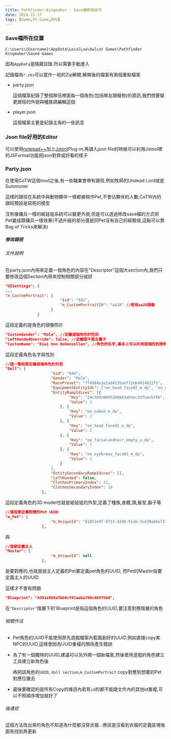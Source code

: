 ```yaml
---
title: Pathfinder:Kingmaker - Save檔修改技巧
date: 2020-11-17
tags: [Game,PC-Game,RPG]
---
```


### Save檔所在位置

`C:\Users\{Username}\AppData\LocalLow\Owlcat Games\Pathfinder Kingmaker\Saved Games`

因為`AppData`是隱藏目錄.所以需要手動進入

記錄檔為`*.zks`可以當作一般的Zip解開,解開後的檔案有兩個重點檔案

+ party.json

  這個檔案紀錄了整個隊伍裡面每一個角色(包括隊友跟寵物)的資訊,我們想要變更跟班的外貌與種族請編輯這個

+ player.json

  這個檔案主要是紀錄主角的一些訊息

### Json file好用的Editor

可以使用[notepad++](https://notepad-plus-plus.org/downloads/)加上[Jstool](https://www.sunjw.us/jstool/npp/)Plug-in,再讀入json file的時候可以利用Jstool裡的JSFormat功能把json對齊成好看的樣子

### Party.json

在使用CoTW這個mod之後,有一些職業會帶有跟班,例如牧師的Undead Lord或是Summoner

這樣的跟班在系統中與動物夥伴一樣都被視作Pet,不會佔夥伴的人數,CoTW內的跟班預設是寫死的模型

沒有像傭兵一樣的紙娃娃系統可以變更外貌,但是可以透過修改save檔的方式把Pet變成跟傭兵一樣效果(不過升級的部分還是同Pet沒有自己的經驗值,這點可以靠Bag of Tricks來解決)

##### 修改跟班

###### 文件說明

在party.json內用來定義一個角色的內容在"Descriptor"這個大section內,我們只要修改這個Section內用來控制相關部分就好

```json
"UISettings": {
...
"m_CustomPortrait": {
                        "$id": "582",
                        "m_CustomPortraitId": "aa28" //使用aa28頭像
                    }
              }
```

這段定義的是角色的頭像照片

```json
"CustomGender": "Male", //定義這個角色的性別
"LeftHandedOverride": false, //定義是不是左撇子
"CustomName": "Kiwi Von Hohenzollen", //角色的名字,基本上可以利用這個找到想修改的角色
```
這段定義角色名字與性別

```json
//這一整段是定義這個角色的外型
"Doll": {
                    "$id": "644",
                    "Gender": "Male",
                    "RacePreset": "7f4584a1e1ad4135aef72ebd41462271",
                    "EquipmentEntityIds": ["ee_head_face02_m_dp", "ee_eyebrows_face03_m_dp", "24c5b0a90952b8843a93ec33feacb78b", "ee_facialandhair_empty_u_dp"],
                    "EntityRampIdices": [{
                            "Key": "24c5b0a90952b8843a93ec33feacb78b",
                            "Value": 1
                        }, {
                            "Key": "ee_naked_m_dp",
                            "Value": 2
                        }, {
                            "Key": "ee_head_face02_m_dp",
                            "Value": 2
                        }, {
                            "Key": "ee_facialandhair_empty_u_dp",
                            "Value": 1
                        }, {
                            "Key": "ee_eyebrows_face03_m_dp",
                            "Value": 1
                        }
                    ],
                    "EntitySecondaryRampIdices": [],
                    "LeftHanded": false,
                    "ClothesPrimaryIndex": 31,
                    "ClothesSecondaryIndex": 19
                },
```
這段定義角色的3D model也就是紙娃娃的外型,定義了種族,身體,頭,髮型,鬍子等
```json
//這段是定義對應的Pet UUID
"m_Pet": {
                    "m_UniqueId": "81851e9f-0723-4290-91ab-3cd29ab6e731"
                },
```

與

```json
//這是定義主人
"Master": {
                    "m_UniqueId": null
                },
```

是要對應的,也就是說主人定義的Pet要定義pet角色的UUID, 而Pet的Master段要定義主人的UUID

這樣才不會有問題

```json
"Blueprint": "4391e8b9afbb0cf43aeba700c089f56d",
```

在`"Descriptor"`階層下的'Blueprint是指這個角色的UUID,要注意對應階層的角色

###### 相關作法

+ Pet角色的UUID不能使用原先遊戲檔案內藍圖創好的UUID,例如直接copy某NPC的UUID,這樣會因為UUID重複的關係產生錯誤

+ 為了有一個獨特的UUID,建議可以另外開一個新檔案,然後使用遊戲的角色建立工具建立新角色後

  再把該角色的`UUID`, `doll section`,`m_CustomPortrait` copy對應到想要的Pet對應位置去
  
+ 最後要確認的是所有Copy的條目內若有`id`的都不能跟文件內的其他id重複,可以不照順序增加就好了

###### 後遺症

這個方法改出來的角色不知道為什麼都沒穿衣服...應該是沒看到衣服的定義區塊後面有找到再更新

